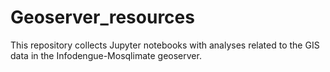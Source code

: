 # Geoserver_resources
This repository collects Jupyter notebooks with analyses related to the GIS data in the Infodengue-Mosqlimate geoserver.
